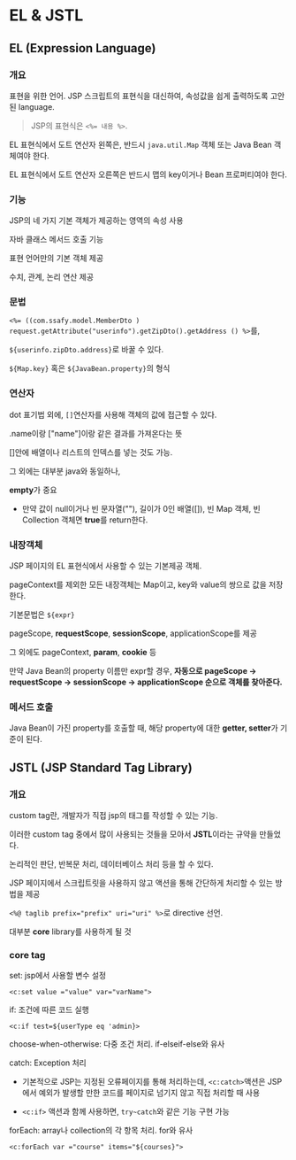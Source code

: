 # EL & JSTL

## EL (Expression Language)

### 개요

표현을 위한 언어. JSP 스크립트의 표현식을 대신하여, 속성값을 쉽게 출력하도록 고안된 language.

> JSP의 표현식은 `<%= 내용 %>`.

EL 표현식에서 도트 연산자 왼쪽은, 반드시 `java.util.Map` 객체 또는 Java Bean 객체여야 한다.

EL 표현식에서 도트 연산자 오른쪽은 반드시 맵의 key이거나 Bean 프로퍼티여야 한다.

### 기능

JSP의 네 가지 기본 객체가 제공하는 영역의 속성 사용

자바 클래스 메서드 호출 기능

표현 언어만의 기본 객체 제공

수치, 관계, 논리 연산 제공

### 문법

`<%= ((com.ssafy.model.MemberDto ) request.getAttribute("userinfo").getZipDto().getAddress () %>`를,

`${userinfo.zipDto.address}`로 바꿀 수 있다.

`${Map.key}` 혹은 `${JavaBean.property}`의 형식

### 연산자

dot 표기법 외에, `[]`연산자를 사용해 객체의 값에 접근할 수 있다.

.name이랑 ["name"]이랑 같은 결과를 가져온다는 뜻

[]안에 배열이나 리스트의 인덱스를 넣는 것도 가능.

그 외에는 대부분 java와 동일하나,

**empty**가 중요

- 만약 값이 null이거나 빈 문자열(""), 길이가 0인 배열([]), 빈 Map 객체, 빈 Collection 객체면 **true**를 return한다.

### 내장객체

JSP 페이지의 EL 표현식에서 사용할 수 있는 기본제공 객체.

pageContext를 제외한 모든 내장객체는 Map이고, key와 value의 쌍으로 값을 저장한다.

기본문법은 `${expr}`

pageScope, **requestScope**, **sessionScope**, applicationScope를 제공

그 외에도 pageContext, **param**, **cookie** 등

만약 Java Bean의 property 이름만 expr할 경우, **자동으로 pageScope -> requestScope -> sessionScope -> applicationScope 순으로 객체를 찾아준다.**

### 메서드 호출

Java Bean이 가진 property를 호출할 때, 해당 property에 대한 **getter, setter**가 기준이 된다.

## JSTL (JSP Standard Tag Library)

### 개요

custom tag란, 개발자가 직접 jsp의 태그를 작성할 수 있는 기능.

이러한 custom tag 중에서 많이 사용되는 것들을 모아서 **JSTL**이라는 규약을 만들었다.

논리적인 판단, 반복문 처리, 데이터베이스 처리 등을 할 수 있다.

JSP 페이지에서 스크립트릿을 사용하지 않고 액션을 통해 간단하게 처리할 수 있는 방법을 제공

`<%@ taglib prefix="prefix" uri="uri" %>`로 directive 선언.

대부분 **core** library를 사용하게 될 것

### core tag

set: jsp에서 사용할 변수 설정

`<c:set value ="value" var="varName">`

if: 조건에 따른 코드 실행

`<c:if test=${userType eq 'admin}>`

choose-when-otherwise: 다중 조건 처리. if-elseif-else와 유사

catch: Exception 처리

- 기본적으로 JSP는 지정된 오류페이지를 통해 처리하는데, `<c:catch>`액션은 JSP에서 예외가 발생할 만한 코드를 페이지로 넘기지 않고 직접 처리할 때 사용

- `<c:if>` 액션과 함께 사용하면, `try~catch`와 같은 기능 구현 가능

forEach: array나 collection의 각 항목 처리. for와 유사

`<c:forEach var ="course" items="${courses}">`
